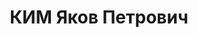 ---
title: КИМ Яков Петрович
description: 'Род. в 1906, Приморский кр., с. Таудимы [?], кореец. Проживал: Мурманская
  обл., г. Кировск, пр. Ленина, д. 2, кв. 20. Комбинат "Апатит", обогатительная фабрика,
  начальник

  Арестован 01.09.1936. Обв. по ст.58-7-8-11 УК. Приговор: Верховный суд СССР, 07.05.1937
  – ВМН. Расстрелян 08.05.1937.

  Реабилитирован Верховным судом СССР 24.10.1957'
---